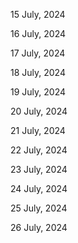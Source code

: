 15 July, 2024

16 July, 2024

17 July, 2024

18 July, 2024

19 July, 2024

20 July, 2024

21 July, 2024

22 July, 2024

23 July, 2024

24 July, 2024

25 July, 2024

26 July, 2024